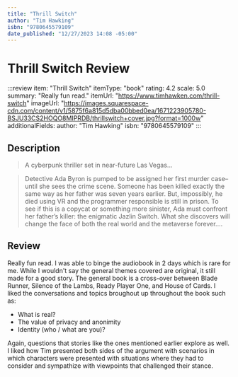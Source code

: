 ```yaml
---
title: "Thrill Switch"
author: "Tim Hawking"
isbn: "9780645579109"
date_published: "12/27/2023 14:08 -05:00"
---
```


# Thrill Switch Review

:::review
item: "Thrill Switch"
itemType: "book"
rating: 4.2
scale: 5.0
summary: "Really fun read."
itemUrl: "https://www.timhawken.com/thrill-switch"
imageUrl: "https://images.squarespace-cdn.com/content/v1/5875f6a815d5dba00bbed0ea/1671223905780-BSJU33CS2HOQO8MIPRDB/thrillswitch+cover.jpg?format=1000w"
additionalFields:
  author: "Tim Hawking"
  isbn: "9780645579109"
:::

## Description

> A cyberpunk thriller set in near-future Las Vegas...

> Detective Ada Byron is pumped to be assigned her first murder case–until she sees the crime scene. Someone has been killed exactly the same way as her father was seven years earlier. But, impossibly, he died using VR and the programmer responsible is still in prison. To see if this is a copycat or something more sinister, Ada must confront her father’s killer: the enigmatic Jazlin Switch. What she discovers will change the face of both the real world and the metaverse forever....

## Review

Really fun read. I was able to binge the audiobook in 2 days which is rare for me. While I wouldn't say the general themes covered are original, it still made for a good story. The general book is a cross-over between Blade Runner, Silence of the Lambs, Ready Player One, and House of Cards. I liked the conversations and topics broughout up throughout the book such as:

- What is real?
- The value of privacy and anonimity
- Identity (who / what are you)?

Again, questions that stories like the ones mentioned earlier explore as well. I liked how Tim presented both sides of the argument with scenarios in which characters were presented with situations where they had to consider and sympathize with viewpoints that challenged their stance. 